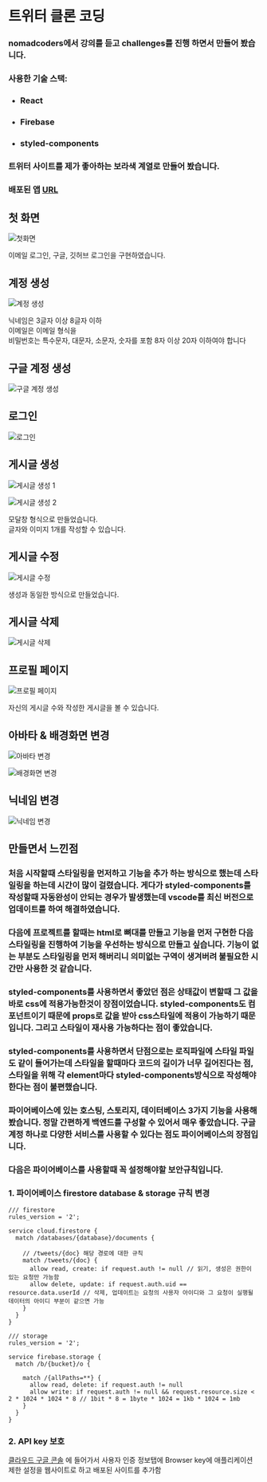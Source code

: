 # 트위터 클론 코딩

### nomadcoders에서 강의를 듣고 challenges를 진행 하면서 만들어 봤습니다.

### 사용한 기술 스택:

- ### React
- ### Firebase
- ### styled-components

### 트위터 사이트를 제가 좋아하는 보라색 계열로 만들어 봤습니다.

### 배포된 앱 <a href="https://nwitter-reloaded-9a028.firebaseapp.com/" target="_blank" >URL</a>

## 첫 화면

![첫화면](./READMD/첫-화면.png)

이메일 로그인, 구글, 깃허브 로그인을 구현하였습니다.

## 계정 생성

![계정 생성](./READMD/계정-생성.gif)

닉네임은 3글자 이상 8글자 이하  
이메일은 이메일 형식을  
비밀번호는 특수문자, 대문자, 소문자, 숫자를 포함 8자 이상 20자 이하여야 합니다

## 구글 계정 생성

![구글 계정 생성](./READMD/구글-계정-생성.gif)

## 로그인

![로그인](./READMD/로그인.gif)

## 게시글 생성

![게시글 생성 1](./READMD/게시글-작성-1.gif)

![게시글 생성 2](./READMD/게시글-작성-2.gif)

모달창 형식으로 만들었습니다.  
글자와 이미지 1개를 작성할 수 있습니다.

## 게시글 수정

![게시글 수정](./READMD/게시글-수정.gif)

생성과 동일한 방식으로 만들었습니다.

## 게시글 삭제

![게시글 삭제](./READMD/게시글-삭제.gif)

## 프로필 페이지

![프로필 페이지](./READMD/프로필-페이지.png)

자신의 게시글 수와 작성한 게시글을 볼 수 있습니다.

## 아바타 & 배경화면 변경

![아바타 변경](./READMD/아바타-변경.gif)

![배경화면 변경](./READMD/배경화면-변경.gif)

## 닉네임 변경

![닉네임 변경](./READMD/닉네임-변경.gif)

## 만들면서 느낀점

### 처음 시작할때 스타일링을 먼저하고 기능을 추가 하는 방식으로 했는데 스타일링을 하는데 시간이 많이 걸렸습니다. 게다가 styled-components를 작성할때 자동완성이 안되는 경우가 발생했는데 vscode를 최신 버전으로 업데이트를 하여 해결하였습니다.

### 다음에 프로젝트를 할때는 html로 뼈대를 만들고 기능을 먼저 구현한 다음 스타일링을 진행하여 기능을 우선하는 방식으로 만들고 싶습니다. 기능이 없는 부분도 스타일링을 먼저 해버리니 의미없는 구역이 생겨버려 불필요한 시간만 사용한 것 같습니다.

### styled-components를 사용하면서 좋았던 점은 상태값이 변할때 그 값을 바로 css에 적용가능한것이 장점이었습니다. styled-components도 컴포넌트이기 때문에 props로 값을 받아 css스타일에 적용이 가능하기 때문입니다. 그리고 스타일이 재사용 가능하다는 점이 좋았습니다.

### styled-components를 사용하면서 단점으로는 로직파일에 스타일 파일도 같이 들어가는데 스타일을 할때마다 코드의 길이가 너무 길어진다는 점, 스타일을 위해 각 element마다 styled-components방식으로 작성해야 한다는 점이 불편했습니다.

### 파이어베이스에 있는 호스팅, 스토리지, 데이터베이스 3가지 기능을 사용해 봤습니다. 정말 간편하게 백엔드를 구성할 수 있어서 매우 좋았습니다. 구글 계정 하나로 다양한 서비스를 사용할 수 있다는 점도 파이어베이스의 장점입니다.

### 다음은 파이어베이스를 사용할때 꼭 설정해야할 보안규칙입니다.

### 1. 파이어베이스 firestore database & storage 규칙 변경

```
/// firestore
rules_version = '2';

service cloud.firestore {
  match /databases/{database}/documents {

	// /tweets/{doc} 해당 경로에 대한 규칙
    match /tweets/{doc} {
      allow read, create: if request.auth != null // 읽기, 생성은 권한이 있는 요청만 가능함
      allow delete, update: if request.auth.uid == resource.data.userId // 삭제, 업데이트는 요청의 사용자 아이디와 그 요청이 실행될 데이터의 아이디 부분이 같으면 가능
    }
  }
}
```

```
/// storage
rules_version = '2';

service firebase.storage {
  match /b/{bucket}/o {

    match /{allPaths=**} {
      allow read, delete: if request.auth != null
      allow write: if request.auth != null && request.resource.size < 2 * 1024 * 1024 * 8 // 1bit * 8 = 1byte * 1024 = 1kb * 1024 = 1mb
    }
  }
}
```

### 2. API key 보호

[클라우드 구글 콘솔](https://console.cloud.google.com/) 에 들어가서 사용자 인증 정보탭에 Browser key에 애플리케이션 제한 설정을 웹사이트로 하고 배포된 사이트를 추가함
